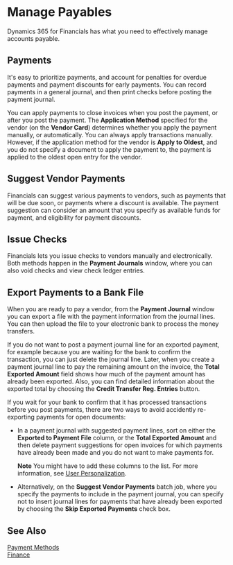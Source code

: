 <properties
	pageTitle="Manage Payables | Financials"
	description="Introduction to paying your vendors and other payments."
	services="project-madeira"
	documentationCenter=""
	authors="bholtorf"
	manager="edupont"
	editor=""/>
	
<tags
	ms.service="project-madeira"
	ms.workload="na"
	ms.tgt_pltfrm="na"
	ms.devlang="na"
	ms.topic="article"
	ms.date="11/11/2016"
	ms.author="bholtorf" />
	
# Manage Payables
Dynamics 365 for Financials has what you need to effectively manage accounts payable.  

## Payments
It's easy to prioritize payments, and account for penalties for overdue payments and payment discounts for early payments. You can record payments in a general journal, and then print checks before posting the payment journal.

You can apply payments to close invoices when you post the payment, or after you post the payment. The **Application Method** specified for the vendor (on the **Vendor Card**) determines whether you apply the payment manually, or automatically. You can always apply transactions manually. However, if the application method for the vendor is **Apply to Oldest**, and you do not specify a document to apply the payment to, the payment is applied to the oldest open entry for the vendor.

## Suggest Vendor Payments
Financials can suggest various payments to vendors, such as payments that will be due soon, or payments where a discount is available. The payment suggestion can consider an amount that you specify as available funds for payment, and eligibility for payment discounts.

## Issue Checks
Financials lets you issue checks to vendors manually and electronically. Both methods happen in the **Payment Journals** window, where you can also void checks and view check ledger entries.

## Export Payments to a Bank File
When you are ready to pay a vendor, from the **Payment Journal** window you can export a file with the payment information from the journal lines. You can then upload the file to your electronic bank to process the money transfers.

If you do not want to post a payment journal line for an exported payment, for example because you are waiting for the bank to confirm the transaction, you can just delete the journal line. Later, when you create a payment journal line to pay the remaining amount on the invoice, the **Total Exported Amount** field shows how much of the payment amount has already been exported. Also, you can find detailed information about the exported total by choosing the **Credit Transfer Reg. Entries** button.

If you wait for your bank to confirm that it has processed transactions before you post payments, there are two ways to avoid accidently re-exporting payments for open documents:

- In a payment journal with suggested payment lines, sort on either the **Exported to Payment File** column, or the **Total Exported Amount** and then delete payment suggestions for open invoices for which payments have already been made and you do not want to make payments for.

    **Note** You might have to add these columns to the list. For more information, see [User Personalization](ui-user-personalization.md).  

- Alternatively, on the **Suggest Vendor Payments** batch job, where you specify the payments to include in the payment journal, you can specify not to insert journal lines for payments that have already been exported by choosing the **Skip Exported Payments** check box.

## See Also  
[Payment Methods](finance-payment-methods.md)  
[Finance](finance.md)




